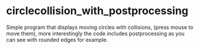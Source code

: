 # circlecollision_with_postprocessing
Simple program that displays moving circles with collisions, (press mouse to move them), more interestingly the code includes postprocessing as you can see with rounded edges for example. 
